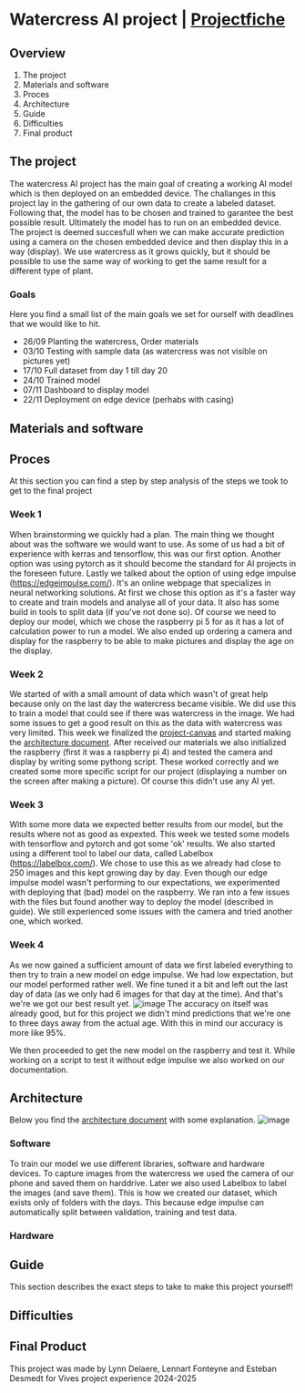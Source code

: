 # Watercress AI project | [Projectfiche](./projectfiche.pdf)

## Overview
1. The project
2. Materials and software
3. Proces
4. Architecture
5. Guide
6. Difficulties
7. Final product

## The project
The watercress AI project has the main goal of creating a working AI model which is then deployed on an embedded device. The challanges in this project lay in the gathering of our own data to create a labeled dataset. Following that, the model has to be chosen and trained to garantee the best possible result. Ultimately the model has to run on an embedded device. The project is deemed succesfull when we can make accurate prediction using a camera on the chosen embedded device and then display this in a way (display).
We use watercress as it grows quickly, but it should be possible to use the same way of working to get the same result for a different type of plant. 

### Goals
Here you find a small list of the main goals we set for ourself with deadlines that we would like to hit.
- 26/09 Planting the watercress, Order materials
- 03/10 Testing with sample data (as watercress was not visible on pictures yet)
- 17/10 Full dataset from day 1 till day 20
- 24/10 Trained model 
- 07/11 Dashboard to display model
- 22/11 Deployment on edge device (perhabs with casing)

## Materials and software

## Proces
At this section you can find a step by step analysis of the steps we took to get to the final project
### Week 1
When brainstorming we quickly had a plan. The main thing we thought about was the software we would want to use. As some of us had a bit of experience with kerras and tensorflow, this was our first option. Another option was using pytorch as it should become the standard for AI projects in the foreseen future. Lastly we talked about the option of using edge impulse (https://edgeimpulse.com/). It's an online webpage that specializes in neural networking solutions. At first we chose this option as it's a faster way to create and train models and analyse all of your data. It also has some build in tools to split data (if you've not done so). Of course we need to deploy our model, which we chose the raspberry pi 5 for as it has a lot of calculation power to run a model. We also ended up ordering a camera and display for the raspberry to be able to make pictures and display the age on the display.

### Week 2
We started of with a small amount of data which wasn't of great help because only on the last day the watercress became visible. We did use this to train a model that could see if there was watercress in the image. We had some issues to get a good result on this as the data with watercress was very limited. This week we finalized the [project-canvas](./project-canvas.pdf) and started making the [architecture document](./ArchitectureDocuments/ArchitectureDoc.pdf). After received our materials we also initialized the raspberry (first it was a raspberry pi 4) and tested the camera and display by writing some pythong script. These worked correctly and we created some more specific script for our project (displaying a number on the screen after making a picture). Of course this didn't use any AI yet. 

### Week 3 
With some more data we expected better results from our model, but the results where not as good as expexted. This week we tested some models with tensorflow and pytorch and got some 'ok' results. We also started using a different tool to label our data, called Labelbox (https://labelbox.com/). We chose to use this as we already had close to 250 images and this kept growing day by day. Even though our edge impulse model wasn't performing to our expectations, we experimented with deploying that (bad) model on the raspberry. We ran into a few issues with the files but found another way to deploy the model (described in guide). We still experienced some issues with the camera and tried another one, which worked.

### Week 4
As we now gained a sufficient amount of data we first labeled everything to then try to train a new model on edge impulse. We had low expectation, but our model performed rather well. We fine tuned it a bit and left out the last day of data (as we only had 6 images for that day at the time). And that's we're we got our best result yet.
![image](https://github.com/user-attachments/assets/c04771c4-8510-4177-904a-4b14dc07b3b8)
The accuracy on itself was already good, but for this project we didn't mind predictions that we're one to three days away from the actual age. With this in mind our accuracy is more like 95%.

We then proceeded to get the new model on the raspberry and test it. While working on a script to test it without edge impulse we also worked on our documentation. 

## Architecture
Below you find the [architecture document](./ArchitectureDocuments/ArchitectureDoc.pdf) with some explanation.
![image](https://github.com/user-attachments/assets/0e066311-f14f-4c5c-9857-6393a01e0a65)
### Software
To train our model we use different libraries, software and hardware devices. To capture images from the watercress we used the camera of our phone and saved them on harddrive. Later we also used Labelbox to label the images (and save them). This is how we created our dataset, which exists only of folders with the days. This because edge impulse can automatically split between validation, training and test data.

### Hardware


## Guide
This section describes the exact steps to take to make this project yourself!




## Difficulties

## Final Product








This project was made by Lynn Delaere, Lennart Fonteyne and Esteban Desmedt for Vives project experience 2024-2025
